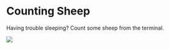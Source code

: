 # Counting Sheep

Having trouble sleeping? Count some sheep from the terminal.

![](./counting-sheep.gif)
